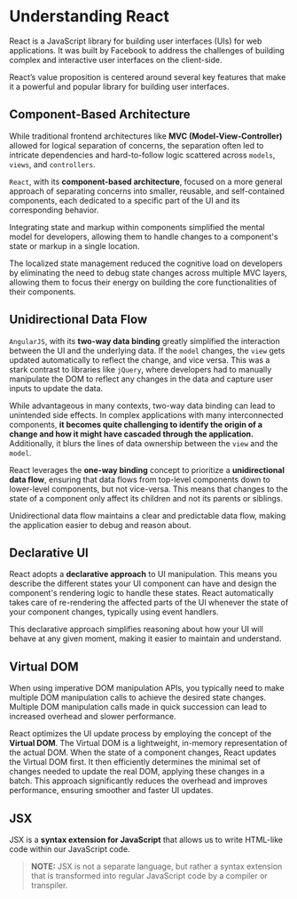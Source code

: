 # Understanding React

React is a JavaScript library for building user interfaces (UIs) for web applications. It was built by Facebook to address the challenges of building complex and interactive user interfaces on the client-side.

React’s value proposition is centered around several key features that make it a powerful and popular library for building user interfaces.

## Component-Based Architecture

While traditional frontend architectures like **MVC (Model-View-Controller)** allowed for logical separation of concerns, the separation often led to intricate dependencies and hard-to-follow logic scattered across `models`, `views`, and `controllers`.

`React`, with its **component-based architecture**, focused on a more general approach of separating concerns into smaller, reusable, and self-contained components, each dedicated to a specific part of the UI and its corresponding behavior.

Integrating state and markup within components simplified the mental model for developers, allowing them to handle changes to a component's state or markup in a single location.

The localized state management reduced the cognitive load on developers by eliminating the need to debug state changes across multiple MVC layers, allowing them to focus their energy on building the core functionalities of their components.

## Unidirectional Data Flow

`AngularJS`, with its **two-way data binding** greatly simplified the interaction between the UI and the underlying data. If the `model` changes, the `view` gets updated automatically to reflect the change, and vice versa. This was a stark contrast to libraries like `jQuery`, where developers had to manually manipulate the DOM to reflect any changes in the data and capture user inputs to update the data.

While advantageous in many contexts, two-way data binding can lead to unintended side effects. In complex applications with many interconnected components, **it becomes quite challenging to identify the origin of a change and how it might have cascaded through the application.** Additionally, it blurs the lines of data ownership between the `view` and the `model`.

React leverages the **one-way binding** concept to prioritize a **unidirectional data flow**, ensuring that data flows from top-level components down to lower-level components, but not vice-versa. This means that changes to the state of a component only affect its children and not its parents or siblings.

Unidirectional data flow maintains a clear and predictable data flow, making the application easier to debug and reason about.

## Declarative UI

React adopts a **declarative approach** to UI manipulation. This means you describe the different states your UI component can have and design the component's rendering logic to handle these states. React automatically takes care of re-rendering the affected parts of the UI whenever the state of your component changes, typically using event handlers.

This declarative approach simplifies reasoning about how your UI will behave at any given moment, making it easier to maintain and understand.

## Virtual DOM

When using imperative DOM manipulation APIs, you typically need to make multiple DOM manipulation calls to achieve the desired state changes. Multiple DOM manipulation calls made in quick succession can lead to increased overhead and slower performance.

React optimizes the UI update process by employing the concept of the **Virtual DOM**. The Virtual DOM is a lightweight, in-memory representation of the actual DOM. When the state of a component changes, React updates the Virtual DOM first. It then efficiently determines the minimal set of changes needed to update the real DOM, applying these changes in a batch. This approach significantly reduces the overhead and improves performance, ensuring smoother and faster UI updates.

## JSX

JSX is a **syntax extension for JavaScript** that allows us to write HTML-like code within our JavaScript code.

> **NOTE:** JSX is not a separate language, but rather a syntax extension that is transformed into regular JavaScript code by a compiler or transpiler.
